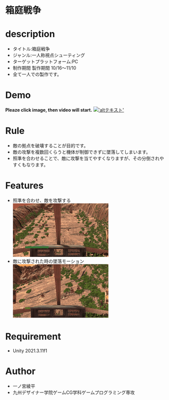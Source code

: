 # 箱庭戦争

# description 
* タイトル:箱庭戦争
* ジャンル:一人称視点シューティング
* ターゲットプラットフォーム:PC
* 制作期間 製作期間 10/16〜11/10
* 全て一人での製作です。


# Demo
**Pleaze click image, then video will start.**
[!['altテキスト'](./demoImage/topImage.png)](https://www.youtube.com/watch?v=UGSaX0sVhDM)

# Rule
* 敵の拠点を破壊することが目的です。<br>
* 敵の攻撃を複数回くらうと機体が制御できずに墜落してしまいます。<br>
* 照準を合わせることで、敵に攻撃を当てやすくなりますが、その分倒されやすくもなります。<br>

# Features
* 照準を合わせ、敵を攻撃する<br>
![射撃のデモ画像](./demoImage/demoplay.gif "射撃のデモ画像")<br>
* 敵に攻撃された時の墜落モーション<br>
![墜落のデモ画像](./demoImage/crash.gif "墜落のデモ画像")<br>

# Requirement
* Unity 2021.3.11f1


# Author
* 一ノ宮綾平
* 九州デザイナー学院ゲームCG学科ゲームプログラミング専攻

